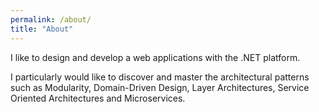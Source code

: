 ```yaml
---
permalink: /about/
title: "About"
---
```


I like to design and develop a web applications with the .NET platform.


I particularly would like to discover and master the architectural patterns such as Modularity, Domain-Driven Design, Layer Architectures, Service Oriented Architectures and Microservices. 